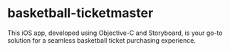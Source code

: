 # basketball-ticketmaster
This iOS app, developed using Objective-C and Storyboard, is your go-to solution for a seamless basketball ticket purchasing experience.
